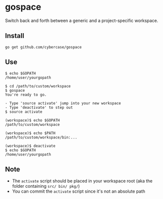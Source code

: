 # gospace
Switch back and forth between a generic and a project-specific workspace.

## Install
```
go get github.com/cybercase/gospace
```

## Use
```
$ echo $GOPATH
/home/user/yourgopath

$ cd /path/to/custom/workspace
$ gospace
You're ready to go.

- Type 'source activate' jump into your new workspace
- Type 'deactivate' to step out
$ source activate

(workspace)$ echo $GOPATH
/path/to/custom/workspace

(workspace)$ echo $PATH
/path/to/custom/workspace/bin:...

(workspace)$ deactivate
$ echo $GOPATH
/home/user/yourgopath

```

## Note
- The `activate` script should be placed in your workspace root (aka the folder containing `src/ bin/ pkg/`)
- You can commit the `activate` script since it's not an absolute path
